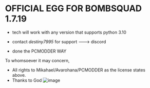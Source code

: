 # OFFICIAL EGG FOR BOMBSQUAD 1.7.19

 - tech will work with any version that supports python 3.10

 - contact *destiny7995* for support ---> discord
 
 - done the PCMODDER WAY

To whomsoever it may concern,

- All rights to Mikahael/Avarohana/PCMODDER as the license states above.
- Thanks to God
![image](https://user-images.githubusercontent.com/54455412/141500067-abc7b00d-c696-4a59-b197-58db8d031990.jpeg)
